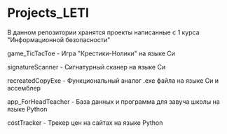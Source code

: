# Projects_LETI
В данном репозитории хранятся проекты написанные с 1 курса "Информационной безопасности"

game_TicTacToe     -    Игра "Крестики-Нолики" на языке Си

signatureScanner   -    Сигнатурный сканер на языке Си

recreatedСopyExe   -    Функциональный аналог .exe файла на языке Си и ассемблер

app_ForHeadTeacher -    База данных и программа для завуча школы на языке Python

costTracker        -    Трекер цен на сайтах на языке Python
